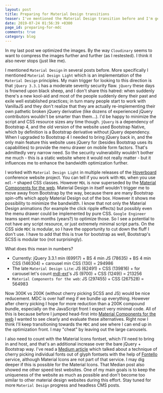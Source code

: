 ```yaml
---
layout: post
title: Preparing for Material Design transitions
teaser: I've mentioned the Material Design transition before and I'm getting closer. There are some interesting info here however.
date: 2019-07-24 01:56:39 +0300
page_id: preparing-for-mdc
comments: true
category: blog
---
```

In my last post we optimized the images. By the way `Cloudinary` seems to want to compress the images further and further (as I restested). I think it also never stops (just like me).

I mentioned `Material Design` in several posts before. More specifically I mentioned `Material Design Light` which is an implementation of the `Material Design` principles. My main trigger for looking to this direction is that `jQuery 3.3.1` has a moderate severity security flaw. `jQuery` these days is frowned upon black sheep, and I don't share this hatred: when suddenly there's a new kool-aid and most of the people suddenly deny their past and exile well established practices; in turn many people start to work with VanillaJS and they don't realize that they are actually re-implementing their own pathetic broken jQuery derivative (like dozens of experienced jQuery contributors wouldn't be smarter than them...). I'd be happy to minimize the script and CSS resource sizes any time though. `jQuery` is a dependency of Bootstrap 4, and the old version of the website used Bootstrap Native, which by definition is a Bootstrap derivative without jQuery dependency. When I upgraded to Bootstrap 4 I needed to bring jQuery back in, and the only main feature this website uses jQuery for (besides Bootstrap uses its capabilities) to provide the menu drawer on mobile form factors. That's admittedly very narrow need. So the security vulnerability wouldn't bother me much - this is a static website where it would not really matter - but it influences me to enhance the bandwidth optimization further.

I worked with `Material Design Light` in multiple releases of the [Hoverboard](https://github.com/gdg-x/hoverboard) conference website project. You can tell if you work with `MDL` when you use `mdl-*` shaped CSS classes. However `MDL` is now superseded by the [Material Components for the web](https://github.com/material-components/material-components-web). Material Design in itself wouldn't trigger me to move away from Bootstrap by the way, because there are many Bootstrap spin-offs which apply Material Design out of the box. However it shows me possibility to minimize the bandwidth. I know that not only the Material Design animations (for example the click ripple effects) but possibly even the menu drawer could be implemented by pure CSS. `Google Engineer` teams spent man months (years?) to optimize those. So I see a potential to not have any script resource, or just extremely minimal script parts. On the CSS side `MDC` is modular, so I have the opportunity to cut down the fluff I don't use. I have to add that this is true for bootstrap as well, Bootstrap's SCSS is modular too (not surprisingly).

What does this mean in numbers?
* Currently: jQuery 3.3.1 min (69917) + BS 4 min JS (78635) + BS 4 min CSS (146304) + carousel min CSS (130) = 294986
* The late `Material Design Lite`: JS (62491) + CSS (139816) + for carousel let's count [mdl-ext](https://github.com/leifoolsen/mdl-ext/)'s JS (9700) + CSS (1249)) = 213256
* `Material Components for the web`: JS (297455) + CSS (267528) = 564983

Now 300K vs 200K (without cherry picking SCSS and JS) would be nice reducement. MDC is over half meg if we bundle up everything. However after cherry picking I hope for more reduction than a 200K compound bundle, especially on the JavaScript front I expect very minimal code. All of this is because before I jumped head-first into [Material Components for the web](https://github.com/material-components/material-components-web) I wanted to see clearly and evaluate these alternatives. Right now I think I'll keep transitioning towards the `MDC` and see where I can end up in the optimization front. I may "cheat" by leaving out the large carousels.

I also need to count with the Material Icons fontset, which I'll need to bring in and host, and that's an additional increase over the bare jQuery + Bootstrap way. I've read a [Medium article](https://medium.com/hackernoon/optimizing-a-static-site-d5ab6899f249) which talked about a technique of cherry picking individual fonts out of glyph fontsets with the help of [Fontello](http://fontello.com/) service, although Material Icons are not part of that service. I may dig deeper if this is possible for the Material Icons. That Median post also showed me other speed test websites. One of my main goals is to keep the uniqueness of the website as much as possible and don't become too similar to other material design websites during this effort. Stay tuned for more `Material Design` progress and headless CMS posts.
